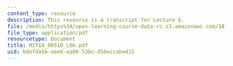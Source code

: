 ```yaml
---
content_type: resource
description: This resource is a transcript for Lecture 6.
file: /media/https%3A/open-learning-course-data-rc.s3.amazonaws.com/18-06-linear-algebra-spring-2010/bdefda5baee6ea0053bcd56eccabed15_MIT18_06S10_L06.pdf
file_type: application/pdf
resourcetype: Document
title: MIT18_06S10_L06.pdf
uid: bdefda5b-aee6-ea00-53bc-d56eccabed15
---
```

